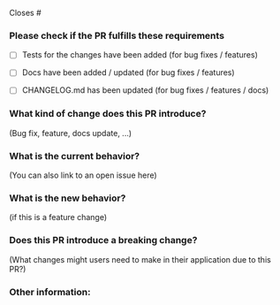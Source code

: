 Closes #

### Please check if the PR fulfills these requirements

- [ ] Tests for the changes have been added (for bug fixes / features)
- [ ] Docs have been added / updated (for bug fixes / features)
- [ ] CHANGELOG.md has been updated (for bug fixes / features / docs)


### What kind of change does this PR introduce?

(Bug fix, feature, docs update, ...)

### What is the current behavior?

(You can also link to an open issue here)

### What is the new behavior?

(if this is a feature change)


### Does this PR introduce a breaking change?

(What changes might users need to make in their application due to this PR?)

### Other information:
